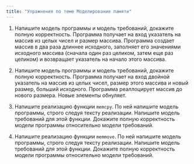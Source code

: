 ```yaml
---
title: "Упражнения по теме Моделирование памяти"
---
```


1. Напишите модель программы и модель требований, докажите
   полную корректность. Программа получает на вход
   указатель на массив из целых чисел и размер массива.
   Программа создает массив в два раза длиннее исходного,
   заполняет его значениями исходного массива (сначала
   один раз целиком, затем еще раз целиком) и возвращает
   указатель на начало этого массива.

2. Напишите модель программы и модель требований, докажите
   полную корректность. Программа получает на вход
   двойной указатель на массив из целых чисел, размер
   этого массива и новый размер, больший исходного.
   Программа реаллоцирует массив до нового размера.
   Новые элементы обнуляет.

3. Напишите реализацию функции `memcpy`. По ней напишите
   модель программы, строго следуя тексту реализации.
   Напишите модель требований для этой функции. Докажите
   полную корректность модели программы относительно
   модели требований.

4. Напишите реализацию функции `memmove`. По ней напишите
   модель программы, строго следуя тексту реализации.
   Напишите модель требований для этой функции. Докажите
   полную корректность модели программы относительно
   модели требований.
